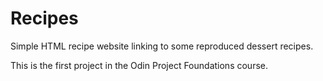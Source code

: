 # Recipes
Simple HTML recipe website linking to some reproduced dessert recipes.

This is the first project in the Odin Project Foundations course.